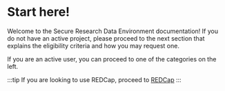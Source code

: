 # Start here!

Welcome to the Secure Research Data Environment documentation! If you do not have an active project, please proceed to the next section that explains the eligibility criteria and how you may request one.

If you are an active user, you can proceed to one of the categories on the left.

:::tip
If you are looking to use REDCap, proceed to [REDCap](../06_redcap/redcap.md)
:::
